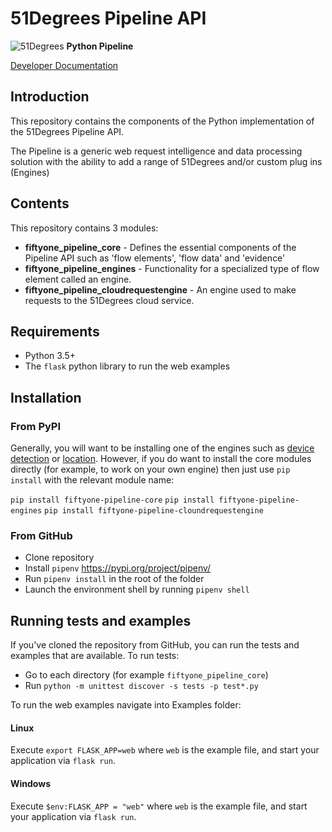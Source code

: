 # 51Degrees Pipeline API

![51Degrees](https://51degrees.com/DesktopModules/FiftyOne/Distributor/Logo.ashx?utm_source=github&utm_medium=repository&utm_content=readme_main&utm_campaign=python-open-source "Data rewards the curious") **Python Pipeline**

[Developer Documentation](https://51degrees.com/pipeline-python/index.html?utm_source=github&utm_medium=repository&utm_content=readme_main&utm_campaign=python-open-source "Developer Documentation")

## Introduction
This repository contains the components of the Python implementation of the 51Degrees Pipeline API.

The Pipeline is a generic web request intelligence and data processing solution with the ability to add a range of 51Degrees and/or custom plug ins (Engines) 

## Contents
This repository contains 3 modules:

- **fiftyone_pipeline_core** - Defines the essential components of the Pipeline API such as 'flow elements', 'flow data' and 'evidence'
- **fiftyone_pipeline_engines** - Functionality for a specialized type of flow element called an engine.
- **fiftyone_pipeline_cloudrequestengine** - An engine used to make requests to the 51Degrees cloud service.

## Requirements

* Python 3.5+
* The `flask` python library to run the web examples 

## Installation

### From PyPI

Generally, you will want to be installing one of the engines such as [device detection](https://pypi.org/project/fiftyone-devicedetection/) or [location](https://pypi.org/project/fiftyone-location/). However, if you do want to install the core modules directly (for example, to work on your own engine) then just use `pip install` with the relevant module name: 

`pip install fiftyone-pipeline-core`
`pip install fiftyone-pipeline-engines`
`pip install fiftyone-pipeline-cloundrequestengine`

### From GitHub

* Clone repository
* Install `pipenv` https://pypi.org/project/pipenv/
* Run `pipenv install` in the root of the folder
* Launch the environment shell by running `pipenv shell`

## Running tests and examples

If you've cloned the repository from GitHub, you can run the tests 
and examples that are available. To run tests:

* Go to each directory (for example `fiftyone_pipeline_core`)
* Run `python -m unittest discover -s tests -p test*.py`

To run the web examples navigate into Examples folder:

#### Linux

Execute `export FLASK_APP=web` where `web` is the example file, and start your application via `flask run`.

#### Windows

Execute `$env:FLASK_APP = "web"` where `web` is the example file, and start your application via `flask run`.
